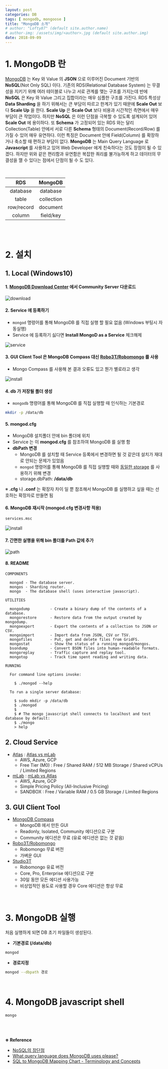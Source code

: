 ```yaml
---
layout: post
categories: DB
tags: [ mongodb, mongoose ]
title: "MongoDB 소개"
# author: "Lofty87" (default site.author.name)
# author-img: /assets/img/<author>.jpg (default site.author.img)
date: 2018-09-09
---
```


# 1. MongoDB 란

[MongoDB](https://www.mongodb.com/) 는 Key 와 Value 의 **JSON** 으로 이루어진 Document 기반의 **NoSQL**(Not Only SQL) 이다. 기존의 RDS(Relational Database System) 는 무결성을 지키기 위해 여러 테이블로 나누고 서로 관계를 맺는 구조를 가지는데 반에 **NoSQL** 은 Key 와 Value 그리고 집합이라는 매우 심플한 구조를 가진다. RDS 특성상 **Data Sharding** 을 하기 위해서는 큰 부담이 따르고 한계가 있기 때문에 **Scale Out** 보다 **Scale Up** 을 한다. **Scale Up** 은 **Scale Out** 보다 비용과 시간적인 측면에서 매우 부담이 큰 작업이다. 하지만 **NoSQL** 은 이런 단점을 극복할 수 있도록 설계되어 있어 **Scale Out** 에 용이하다. 또 **Schema** 가 고정되어 있는 RDS 와는 달리 Collection(Table) 안에서 서로 다른 **Schema** 형태의 Document(Record/Row) 를 가질 수 있어 매우 유연하다. 이런 특징은 Document 안에 Field(Column) 를 확장하거나 축소할 때 편하고 부담이 없다. **MongoDB** 는 Main Query Language 로 **Javascript** 를 사용하고 있어 Web Developer 에게 친숙하다는 것도 장점이 될 수 있겠다. 하지만 위와 같은 편리함과 유연함은 복잡한 쿼리를 불가능하게 하고 데이터의 무결성을 깰 수 있다는 점에서 단점이 될 수 도 있다.

<br>

|     RDS    |   MongoDB   |
|:----------:|:-----------:|
|  database  |   database  |
|    table   |  collection |
| row/record |   document  |
|   column   |  field/key  |

<br><br>

# 2. 설치

## 1. Local (Windows10)

#### 1. [MongoDB Download Center](https://www.mongodb.com/download-center) 에서 Community Server 다운로드

![download](/assets/img/posts/DB/2018-09-09/download.png)

#### 2. Service 에 등록하기

* `mongod` 명령어를 통해 MongoDB 를 직접 실행 할 필요 없음 (Windows 부팅시 자동실행)
* Service 에 등록하기 싫다면 **Install MongoD as a Service** 체크해제

![service](/assets/img/posts/DB/2018-09-09/service.png)

#### 3. GUI Client Tool 은 MongoDB Compass 대신 [Robo3T/Robomongo](https://robomongo.org) 를 사용

* Mongo Compass 를 사용해 본 결과 오류도 있고 뭔가 별로라고 생각

![install](/assets/img/posts/DB/2018-09-09/compass.png)

#### 4. db 가 저장될 폴더 생성

* `mongodb` 명령어를 통해 MongoDB 를 직접 실행할 때 인식하는 기본경로

```bash
mkdir -p /data/db
```

#### 5. mongod.cfg

* MongoDB 설치폴더 안에 bin 폴더에 위치
* Service 는 이 **mongod.cfg** 를 참조하여 MongoDB 를 실행 함
* **dbPath 변경**
  * MongoDB 를 설치할 때 Service 등록에서 변경하면 될 것 같은데 설치가 재대로 안되는 문제가 있었음
  * `mongod` 명령어를 통해 MongoDB 를 직접 실행할 때와 <u>동일한 storage</u> 를 사용하기 위해 변경
  * storage.dbPath: **/data/db**

※ **.cfg** 나 **.conf** 는 확장자 차이 일 뿐 참조해서 MongoDB 를 실행하고 싶을 때는 선호하는 확장자로 만들면 됨

#### 6. MongoDB 재시작 (mongod.cfg 변경사항 적용)

```bash
services.msc
```

![install](/assets/img/posts/DB/2018-09-09/service-restart.png)

#### 7. 간편한 실행을 위해 bin 폴더를 Path 값에 추가

![path](/assets/img/posts/DB/2018-09-09/path.jpg)

#### 8. README

```text
COMPONENTS

  mongod - The database server.
  mongos - Sharding router.
  mongo  - The database shell (uses interactive javascript).

UTILITIES

  mongodump         - Create a binary dump of the contents of a database.
  mongorestore      - Restore data from the output created by mongodump.
  mongoexport       - Export the contents of a collection to JSON or CSV.
  mongoimport       - Import data from JSON, CSV or TSV.
  mongofiles        - Put, get and delete files from GridFS.
  mongostat         - Show the status of a running mongod/mongos.
  bsondump          - Convert BSON files into human-readable formats.
  mongoreplay       - Traffic capture and replay tool.
  mongotop          - Track time spent reading and writing data.

RUNNING

  For command line options invoke:

    $ ./mongod --help

  To run a single server database:

    $ sudo mkdir -p /data/db
    $ ./mongod
    $
    $ # The mongo javascript shell connects to localhost and test database by default:
    $ ./mongo
    > help
```

## 2. Cloud Service

* [Atlas](https://www.mongodb.com/cloud/atlas) : [Atlas vs mLab](https://www.mongodb.com/blog/post/comparing-cloud-mongodb-services-mongodb-atlas-vs-mlab)
  * AWS, Azure, GCP
  * Free Tier (M0) : Free / Shared RAM / 512 MB Storage / Shared vCPUs / Limited Regions
* [mLab](https://mlab.com) : [mLab vs Atlas](https://mlab.com/mlab-vs-atlas)
  * AWS, Azure, GCP
  * Simple Pricing Policy (All-Inclusive Pricing)
  * SANDBOX : Free / Variable RAM / 0.5 GB Storage / Limited Regions

## 3. GUI Client Tool

* [MongoDB Compass](https://www.mongodb.com/products/compass)
  * MongoDB 에서 만든 GUI
  * Readonly, Isolated, Community 에디션으로 구분
  * Community 에디션은 무료 (유료 에디션은 없는 것 같음)
* [Robo3T/Robomongo](https://robomongo.org)
  * Robomongo 무료 버전
  * 가벼운 GUI
* [Studio3T](https://studio3t.com)
  * Robomongo 유료 버전
  * Core, Pro, Enterprise 에디션으로 구분
  * 30일 동안 모든 에디션 사용가능
  * 비상업적인 용도로 사용할 경우 Core 에디션은 항상 무료

<br>

# 3. MongoDB 실행

처음 실행하게 되면 DB 초기 파일들이 생성된다.

* **기본경로 (/data/db)**

```bash
mongod
```

* **경로지정**

```bash
mongod --dbpath 경로
```

<br>

# 4. MongoDB javascript shell

```bash
mongo
```

<br><br>

**※ Reference**
  * [NoSQL의 장단점](http://lazybrain.ikspres.com/nosql1/)
  * [What query language does MongoDB uses please?](https://www.quora.com/What-query-language-does-MongoDB-uses-please)
  * [SQL to MongoDB Mapping Chart - Terminology and Concepts](https://docs.mongodb.com/manual/reference/sql-comparison/#terminology-and-concepts)
